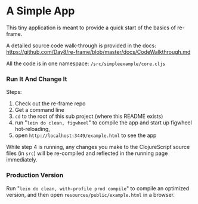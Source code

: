 # A Simple App

This tiny application is meant to provide a quick start of the basics of re-frame.  

A detailed source code walk-through is provided in the docs:
https://github.com/Day8/re-frame/blob/master/docs/CodeWalkthrough.md

All the code is in one namespace: `/src/simpleexample/core.cljs` 

### Run It And Change It   

Steps:

1. Check out the re-frame repo
2. Get a command line
3. `cd` to the root of this sub project (where this README exists)
4. run "`lein do clean, figwheel`"  to compile the app and start up figwheel hot-reloading, 
5. open `http://localhost:3449/example.html` to see the app

While step 4 is running, any changes you make to the ClojureScript 
source files (in `src`) will be re-compiled and reflected in the running 
page immediately.

### Production Version

Run "`lein do clean, with-profile prod compile`" to compile an optimized 
version, and then open `resources/public/example.html` in a browser.
